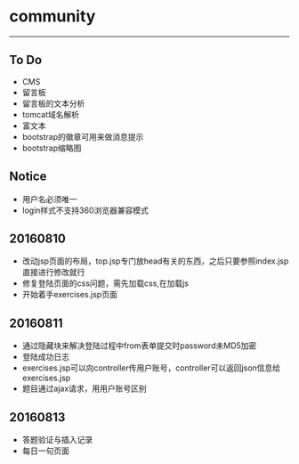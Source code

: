 # community
---
## To Do
* CMS
* 留言板
* 留言板的文本分析
* tomcat域名解析
* 富文本
* bootstrap的徽章可用来做消息提示
* bootstrap缩略图

## Notice
* 用户名必须唯一
* login样式不支持360浏览器兼容模式


## 20160810
* 改动jsp页面的布局，top.jsp专门放head有关的东西，之后只要参照index.jsp直接进行修改就行
* 修复登陆页面的css问题，需先加载css,在加载js
* 开始着手exercises.jsp页面

## 20160811
* 通过隐藏块来解决登陆过程中from表单提交时password未MD5加密
* 登陆成功日志
* exercises.jsp可以向controller传用户账号，controller可以返回json信息给exercises.jsp
* 题目通过ajax请求，用用户账号区别

## 20160813
* 答题验证与插入记录
* 每日一句页面